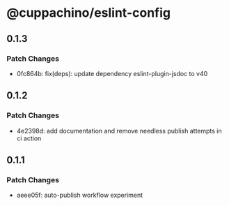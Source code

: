 # @cuppachino/eslint-config

## 0.1.3

### Patch Changes

- 0fc864b: fix(deps): update dependency eslint-plugin-jsdoc to v40

## 0.1.2

### Patch Changes

- 4e2398d: add documentation and remove needless publish attempts in ci action

## 0.1.1

### Patch Changes

- aeee05f: auto-publish workflow experiment
